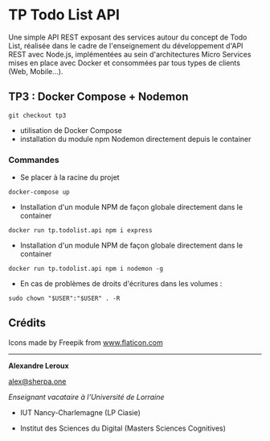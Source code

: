 # TP Todo List API

Une simple API REST exposant des services autour du concept de Todo List, réalisée dans le cadre de l'enseignement du développement d'API REST avec Node.js, implémentées au sein d'architectures Micro Services mises en place avec Docker et consommées par tous types de clients (Web, Mobile...).

## TP3 : Docker Compose + Nodemon

```
git checkout tp3
```

- utilisation de Docker Compose
- installation du module npm Nodemon directement depuis le container

### Commandes

- Se placer à la racine du projet

```
docker-compose up
```

- Installation d'un module NPM de façon globale directement dans le container

```
docker run tp.todolist.api npm i express
```

- Installation d'un module NPM de façon globale directement dans le container

```
docker run tp.todolist.api npm i nodemon -g
```

- En cas de problèmes de droits d'écritures dans les volumes :

```
sudo chown "$USER":"$USER" . -R
```

## Crédits

Icons made by Freepik from www.flaticon.com

---

__Alexandre Leroux__

alex@sherpa.one

_Enseignant vacataire à l'Université de Lorraine_

- IUT Nancy-Charlemagne (LP Ciasie)

- Institut des Sciences du Digital (Masters Sciences Cognitives)
